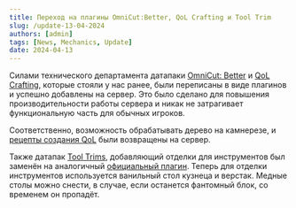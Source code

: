 ```yaml
---
title: Переход на плагины OmniCut:Better, QoL Crafting и Tool Trim
slug: /update-13-04-2024
authors: [admin]
tags: [News, Mechanics, Update]
date: 2024-04-13
---
```


Силами технического департамента датапаки [OmniCut: Better](https://modrinth.com/datapack/omnicut-better-wood-stone-cutter) и [QoL Crafting](https://modrinth.com/datapack/qol-crafting), которые стояли у нас ранее, были переписаны в виде плагинов и успешно добавлены на сервер. Это было сделано для повышения производительности работы сервера и никак не затрагивает функциональную часть для обычных игроков. 

Соответственно, возможность обрабатывать дерево на камнерезе, и [рецепты создания QoL](https://modrinth.com/datapack/qol-crafting/gallery) были возвращены на сервер.

Также датапак [Tool Trims](https://modrinth.com/datapack/tool-trims), добавляющий отделки для инструментов был заменён на аналогичный [официальный плагин](https://modrinth.com/plugin/tooltrims). Теперь для отделки инструментов используется ванильный стол кузнеца и верстак. Медные столы можно снести, в случае, если останется фантомный блок, со временем он пропадёт.